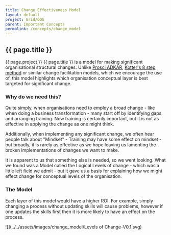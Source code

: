 ```yaml
---
title: Change Effectiveness Model
layout: default
project: Grid/OOS
parent: Important Concepts
permalink: /concepts/change_model
---
```


## {{ page.title }}

{{ page.project }} {{ page.title }} is a model for making significant organisational structural changes. Unlike [Prosci ADKAR](https://www.prosci.com/methodology/adkar), [Kotter's 8 step method](https://www.kotterinc.com/methodology/8-steps/) or similar change facilitation models, which we encourage the use of, this model highlights which organisation conceptual layer is best targeted for significant change.

### Why do we need this?

Quite simply, when organisations need to employ a broad change - like when doing a business transformation - many start off by identifying gaps and arranging training. Now training is certainly important, but it is not as effective in applying the change as one might think.

Additionally, when implementing any significant change, we often hear people talk about "Mindset" - Training may have some effect on mindset - but broadly, it is rarely as effective as we hope leaving us lamenting the broken implementations of changes we want to make.

It is apparent to us that something else is needed, so we went looking. What we found was a Model called the Logical Levels of change - which was a little left field we admit - but it gave us a basis for explaining how we might effect change for conceptual levels of the organisation.

### The Model

Each layer of this model would have a higher ROI. For example, simply changing a process without updating skills will cause problems, however if one updates the skills first then it is more likely to have an effect on the process.

![](../../assets/images/change_model/Levels of Change-V0.1.svg)
